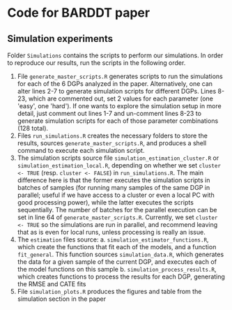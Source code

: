 # Code for BARDDT paper
## Simulation experiments
Folder `Simulations` contains the scripts to perform our simulations. In order to reproduce our results, run the scripts in the following order.
1. File `generate_master_scripts.R` generates scripts to run the simulations for each of the 6 DGPs analyzed in the paper. Alternatively, one can alter lines 2-7 to generate simulation scripts for different DGPs. Lines 8-23, which are commented out, set 2 values for each parameter (one 'easy', one 'hard'). If one wants to explore the simulation setup in more detail, just comment out lines 1-7 and un-comment lines 8-23 to generate simulation scripts for each of those parameter combinations (128 total).
2. Files `run_simulations.R` creates the necessary folders to store the results, sources `generate_master_scripts.R`, and produces a shell command to execute each simulation script.
3. The simulation scripts source file `simulation_estimation_cluster.R` or `simulation_estimation_local.R`, depending on whether we set `cluster <- TRUE` (resp. `cluster <- FALSE`) in `run_simulations.R`. The main difference here is that the former executes the simulation scripts in batches of samples (for running many samples of the same DGP in parallel; useful if we have access to a cluster or even a local PC with good processing power), while the latter executes the scripts sequentially. The number of batches for the parallel execution can be set in line 64 of `generate_master_scripts.R`. Currently, we set `cluster <- TRUE` so the simulations are run in parallel, and recommend leaving that as is even for local runs, unless processing is really an issue.
4. The `estimation` files source:
    a. `simulation_estimator_functions.R`, which create the functions that fit each of the models, and a function `fit_general`. This function sources `simulation_data.R`, which generates the data for a given sample of the current DGP, and executes each of the model functions on this sample
    b. `simulation_process_results.R`, which creates functions to process the results for each DGP, generating the RMSE and CATE fits
5. File `simulation_plots.R` produces the figures and table from the simulation section in the paper